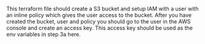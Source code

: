 This terraform file should create a S3 bucket and setup IAM with a user with an inline policy which gives the user access to the bucket. After you have created the bucket, user and policy you should go to the user in the AWS console and create an access key. This access key should be used as the env variables in step 3a here.
